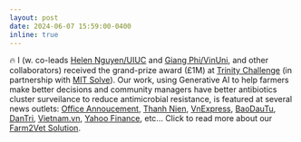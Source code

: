 ```yaml
---
layout: post
date: 2024-06-07 15:59:00-0400
inline: true
---
```


:fire: I (w. co-leads [Helen Nguyen/UIUC](https://healtheng.illinois.edu/people/thanhnguyen) and [Giang Phi/VinUni](https://www.linkedin.com/in/giangphi/), and other collaborators) received the grand-prize award (£1M) at [Trinity Challenge](https://thetrinitychallenge.org/) (in partnership with [MIT Solve](https://solve.mit.edu/)). Our work, using Generative AI to help farmers make better decisions and community managers have better antibiotics cluster surveilance to reduce antimicrobial resistance, is featured at several news outlets: [Office Annoucement](https://www.facebook.com/share/p/zFuEf3vXT51ExYMX/?mibextid=qi2Omg),  [Thanh Nien](https://thanhnien.vn/du-an-khoa-hoc-viet-nam-duoc-to-chuc-quoc-te-tai-tro-1-trieu-bang-anh-185240608100441358.htm), [VnExpress](https://vnexpress.net/nha-khoa-hoc-viet-gianh-giai-thuong-toan-cau-ve-suc-khoe-4756007.html), [BaoDauTu](https://baodautu.vn/vinuni-gianh-giai-thuong-lon-nhat-tri-gia-1-trieu-bang-anh-trong-cuoc-thi-thu-thach-toan-cau-trinity-d217179.html), [DanTri](https://dantri.com.vn/suc-khoe/vinuni-gianh-giai-thuong-cao-nhat-trong-cuoc-thi-thu-thach-trinity-20240608160801634.htm), [Vietnam.vn](https://www.vietnam.vn/vinuni-gianh-giai-thuong-lon-trong-cuoc-thi-toan-cau/), [Yahoo Finance](https://sg.finance.yahoo.com/news/vinuni-won-1-million-global-104000008.html),  etc... Click to read more about our [Farm2Vet Solution](https://solve.mit.edu/challenges/trinity-challenge-amr/solutions/81996).

